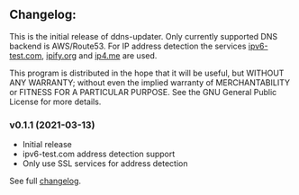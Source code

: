 ## Changelog:
This is the initial release of ddns-updater.
Only currently supported DNS backend is AWS/Route53.
For IP address detection the services [ipv6-test.com](https://ipv6-test.com/), [ipify.org](https://www.ipify.org/) and [ip4.me](https://ip4.me/) are used.  

This program is distributed in the hope that it will be useful,
but WITHOUT ANY WARRANTY; without even the implied warranty of
MERCHANTABILITY or FITNESS FOR A PARTICULAR PURPOSE.  See the
GNU General Public License for more details.

### v0.1.1 (2021-03-13)
* Initial release
* ipv6-test.com address detection support
* Only use SSL services for address detection

See full [changelog](https://github.com/hdecarne-github/ddns-updater/blob/master/CHANGELOG.md).
